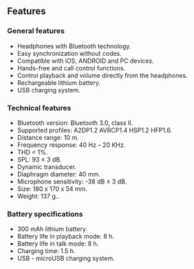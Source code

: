 ## Features

### General features

- Headphones with Bluetooth technology.
- Easy synchronization without codes.
- Compatible with iOS, ANDROID and PC devices.
- Hands-free and call control functions.
- Control playback and volume directly from the headphones.
- Rechargeable lithium battery.
- USB charging system.

### Technical features

- Bluetooth version: Bluetooth 3.0, class II.
- Supported profiles: A2DP1.2 AVRCP1.4 HSP1.2 HFP1.6.
- Distance range: 10 m.
- Frequency response: 40 Hz – 20 KHz.
- THD < 1%.
- SPL: 93 ± 3 dB.
- Dynamic transducer.
- Diaphragm diameter: 40 mm.
- Microphone sensitivity: -38 dB ± 3 dB.
- Size: 180 x 170 x 54 mm.
- Weight: 137 g..


### Battery specifications 

- 300 mAh lithium battery.
- Battery life in playback mode: 8 h.
- Battery life in talk mode: 8 h.
- Charging time: 1.5 h.
- USB - microUSB charging system.
